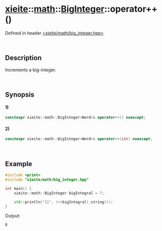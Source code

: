 # [xieite](../../../../../xieite.md)\:\:[math](../../../../../math.md)\:\:[BigInteger<Word>](../../../../big_integer.md)\:\:operator++\(\)
Defined in header [<xieite/math/big_integer.hpp>](../../../../../../../include/xieite/math/big_integer.hpp)

&nbsp;

## Description
Increments a big-integer.

&nbsp;

## Synopsis
#### 1)
```cpp
constexpr xieite::math::BigInteger<Word>& operator++() noexcept;
```
#### 2)
```cpp
constexpr xieite::math::BigInteger<Word>& operator++(int) noexcept;
```

&nbsp;

## Example
```cpp
#include <print>
#include "xieite/math/big_integer.hpp"

int main() {
    xieite::math::BigInteger bigIntegral = 7;

    std::println("{}", (++bigIntegral).string());
}
```
Output:
```
8
```
